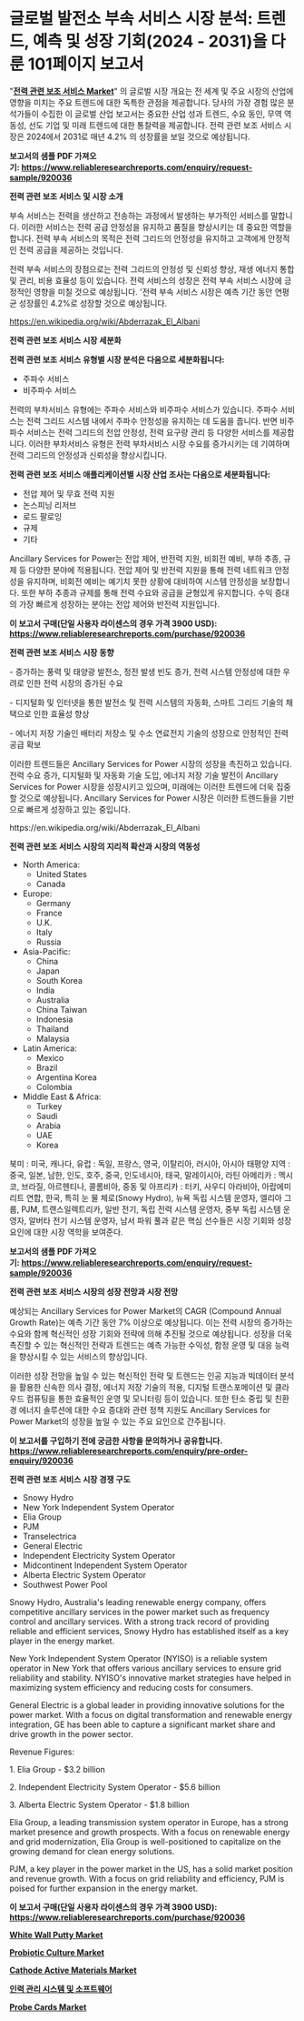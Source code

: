 <p><h1>글로벌 발전소 부속 서비스 시장 분석: 트렌드, 예측 및 성장 기회(2024 - 2031)을 다룬 101페이지 보고서</h1></p><p>"<strong><a href="https://www.reliableresearchreports.com/ancillary-services-for-power-r920036">전력 관련 보조 서비스 Market</a></strong>" 의 글로벌 시장 개요는 전 세계 및 주요 시장의 산업에 영향을 미치는 주요 트렌드에 대한 독특한 관점을 제공합니다. 당사의 가장 경험 많은 분석가들이 수집한 이 글로벌 산업 보고서는 중요한 산업 성과 트렌드, 수요 동인, 무역 역동성, 선도 기업 및 미래 트렌드에 대한 통찰력을 제공합니다. 전력 관련 보조 서비스 시장은 2024에서 2031로 매년 4.2% 의 성장률을 보일 것으로 예상됩니다.</p>
<p><strong>보고서의 샘플 PDF 가져오기:&nbsp;<a href="https://www.reliableresearchreports.com/enquiry/request-sample/920036">https://www.reliableresearchreports.com/enquiry/request-sample/920036</a></strong></p>
<p><strong>전력 관련 보조 서비스 및 시장 소개</strong></p>
<p><p>부속 서비스는 전력을 생산하고 전송하는 과정에서 발생하는 부가적인 서비스를 말합니다. 이러한 서비스는 전력 공급 안정성을 유지하고 품질을 향상시키는 데 중요한 역할을 합니다. 전력 부속 서비스의 목적은 전력 그리드의 안정성을 유지하고 고객에게 안정적인 전력 공급을 제공하는 것입니다.</p><p>전력 부속 서비스의 장점으로는 전력 그리드의 안정성 및 신뢰성 향상, 재생 에너지 통합 및 관리, 비용 효율성 등이 있습니다. 전력 서비스의 성장은 전력 부속 서비스 시장에 긍정적인 영향을 미칠 것으로 예상됩니다. '전력 부속 서비스 시장은 예측 기간 동안 연평균 성장률인 4.2%로 성장할 것으로 예상됩니다.</p></p>
<p><a href="https://en.wikipedia.org/wiki/Abderrazak_El_Albani">https://en.wikipedia.org/wiki/Abderrazak_El_Albani</a></p>
<p><strong>전력 관련 보조 서비스 시장 세분화</strong></p>
<p><strong>전력 관련 보조 서비스 유형별 시장 분석은 다음으로 세분화됩니다:</strong></p>
<p><ul><li>주파수 서비스</li><li>비주파수 서비스</li></ul></p>
<p><p>전력의 부차서비스 유형에는 주파수 서비스와 비주파수 서비스가 있습니다. 주파수 서비스는 전력 그리드 시스템 내에서 주파수 안정성을 유지하는 데 도움을 줍니다. 반면 비주파수 서비스는 전력 그리드의 전압 안정성, 전력 요구량 관리 등 다양한 서비스를 제공합니다. 이러한 부차서비스 유형은 전력 부차서비스 시장 수요를 증가시키는 데 기여하며 전력 그리드의 안정성과 신뢰성을 향상시킵니다.</p></p>
<p><strong>전력 관련 보조 서비스 애플리케이션별 시장 산업 조사는 다음으로 세분화됩니다:</strong></p>
<p><ul><li>전압 제어 및 무효 전력 지원</li><li>논스피닝 리저브</li><li>로드 팔로잉</li><li>규제</li><li>기타</li></ul></p>
<p><p>Ancillary Services for Power는 전압 제어, 반전력 지원, 비회전 예비, 부하 추종, 규제 등 다양한 분야에 적용됩니다. 전압 제어 및 반전력 지원을 통해 전력 네트워크 안정성을 유지하며, 비회전 예비는 예기치 못한 상황에 대비하여 시스템 안정성을 보장합니다. 또한 부하 추종과 규제를 통해 전력 수요와 공급을 균형있게 유지합니다. 수익 증대의 가장 빠르게 성장하는 분야는 전압 제어와 반전력 지원입니다.</p></p>
<p><strong>이 보고서 구매(단일 사용자 라이센스의 경우 가격 3900 USD): <a href="https://www.reliableresearchreports.com/purchase/920036">https://www.reliableresearchreports.com/purchase/920036</a></strong></p>
<p><strong>전력 관련 보조 서비스 시장 동향</strong></p>
<p><p>- 증가하는 풍력 및 태양광 발전소, 정전 발생 빈도 증가, 전력 시스템 안정성에 대한 우려로 인한 전력 시장의 증가된 수요</p><p>- 디지털화 및 인터넷을 통한 발전소 및 전력 시스템의 자동화, 스마트 그리드 기술의 채택으로 인한 효율성 향상</p><p>- 에너지 저장 기술인 배터리 저장소 및 수소 연료전지 기술의 성장으로 안정적인 전력 공급 확보</p><p>이러한 트렌드들은 Ancillary Services for Power 시장의 성장을 촉진하고 있습니다. 전력 수요 증가, 디지털화 및 자동화 기술 도입, 에너지 저장 기술 발전이 Ancillary Services for Power 시장을 성장시키고 있으며, 미래에는 이러한 트렌드에 더욱 집중할 것으로 예상됩니다.  Ancillary Services for Power 시장은 이러한 트렌드들을 기반으로 빠르게 성장하고 있는 중입니다.</p></p>
<p>https://en.wikipedia.org/wiki/Abderrazak_El_Albani</p>
<p><strong>전력 관련 보조 서비스 시장의 지리적 확산과 시장의 역동성</strong></p>
<p><ul>
    <li>
        North America:
        <ul>
            <li>United States</li>
            <li>Canada</li>
        </ul>
    </li>
    <li>
        Europe:
        <ul>
            <li>Germany</li>
            <li>France</li>
            <li>U.K.</li>
            <li>Italy</li>
            <li>Russia</li>
        </ul>
    </li>
    <li>
        Asia-Pacific:
        <ul>
            <li>China</li>
            <li>Japan</li>
            <li>South Korea</li>
            <li>India</li>
            <li>Australia</li>
            <li>China Taiwan</li>
            <li>Indonesia</li>
            <li>Thailand</li>
            <li>Malaysia</li>
        </ul>
    </li>
    <li>
        Latin America:
        <ul>
            <li>Mexico</li>
            <li>Brazil</li>
            <li>Argentina Korea</li>
            <li>Colombia</li>
        </ul>
    </li>
    <li>
        Middle East & Africa:
        <ul>
            <li>Turkey</li>
            <li>Saudi</li>
            <li>Arabia</li>
            <li>UAE</li>
            <li>Korea</li>
        </ul>
    </li>
    </ul></p>
<p><p>북미 : 미국, 캐나다, 유럽 : 독일, 프랑스, 영국, 이탈리아, 러시아, 아시아 태평양 지역 : 중국, 일본, 남한, 인도, 호주, 중국, 인도네시아, 태국, 말레이시아, 라틴 아메리카 : 멕시코, 브라질, 아르헨티나, 콜롬비아, 중동 및 아프리카 : 터키, 사우디 아라비아, 아랍에미리트 연합, 한국, 특히 눈 물 체로(Snowy Hydro), 뉴욕 독립 시스템 운영자, 엘리아 그룹, PJM, 트랜스일렉트리카, 일반 전기, 독립 전력 시스템 운영자, 중부 독립 시스템 운영자, 알버타 전기 시스템 운영자, 남서 파워 풀과 같은 핵심 선수들은 시장 기회와 성장 요인에 대한 시장 역학을 보여준다.</p></p>
<p><strong>보고서의 샘플 PDF 가져오기:&nbsp;<a href="https://www.reliableresearchreports.com/enquiry/request-sample/920036">https://www.reliableresearchreports.com/enquiry/request-sample/920036</a></strong></p>
<p><strong>전력 관련 보조 서비스 시장의 성장 전망과 시장 전망</strong></p>
<p><p>예상되는 Ancillary Services for Power Market의 CAGR (Compound Annual Growth Rate)는 예측 기간 동안 7% 이상으로 예상됩니다. 이는 전력 시장의 증가하는 수요와 함께 혁신적인 성장 기회와 전략에 의해 추진될 것으로 예상됩니다. 성장을 더욱 촉진할 수 있는 혁신적인 전략과 트렌드는 예측 가능한 수익성, 함정 운영 및 대응 능력을 향상시킬 수 있는 서비스의 향상입니다. </p><p>이러한 성장 전망을 높일 수 있는 혁신적인 전략 및 트렌드는 인공 지능과 빅데이터 분석을 활용한 신속한 의사 결정, 에너지 저장 기술의 적용, 디지털 트랜스포메이션 및 클라우드 컴퓨팅을 통한 효율적인 운영 및 모니터링 등이 있습니다. 또한 탄소 중립 및 친환경 에너지 솔루션에 대한 수요 증대와 관련 정책 지원도 Ancillary Services for Power Market의 성장을 높일 수 있는 주요 요인으로 간주됩니다.</p></p>
<p><strong>이 보고서를 구입하기 전에 궁금한 사항을 문의하거나 공유합니다. <a href="https://www.reliableresearchreports.com/enquiry/pre-order-enquiry/920036">https://www.reliableresearchreports.com/enquiry/pre-order-enquiry/920036</a></strong></p>
<p><strong>전력 관련 보조 서비스 시장 경쟁 구도</strong></p>
<p><ul><li>Snowy Hydro</li><li>New York Independent System Operator</li><li>Elia Group</li><li>PJM</li><li>Transelectrica</li><li>General Electric</li><li>Independent Electricity System Operator</li><li>Midcontinent Independent System Operator</li><li>Alberta Electric System Operator</li><li>Southwest Power Pool</li></ul></p>
<p><p>Snowy Hydro, Australia's leading renewable energy company, offers competitive ancillary services in the power market such as frequency control and ancillary services. With a strong track record of providing reliable and efficient services, Snowy Hydro has established itself as a key player in the energy market.</p><p>New York Independent System Operator (NYISO) is a reliable system operator in New York that offers various ancillary services to ensure grid reliability and stability. NYISO's innovative market strategies have helped in maximizing system efficiency and reducing costs for consumers.</p><p>General Electric is a global leader in providing innovative solutions for the power market. With a focus on digital transformation and renewable energy integration, GE has been able to capture a significant market share and drive growth in the power sector.</p><p>Revenue Figures:</p><p>1. Elia Group - $3.2 billion</p><p>2. Independent Electricity System Operator - $5.6 billion</p><p>3. Alberta Electric System Operator - $1.8 billion</p><p>Elia Group, a leading transmission system operator in Europe, has a strong market presence and growth prospects. With a focus on renewable energy and grid modernization, Elia Group is well-positioned to capitalize on the growing demand for clean energy solutions.</p><p>PJM, a key player in the power market in the US, has a solid market position and revenue growth. With a focus on grid reliability and efficiency, PJM is poised for further expansion in the energy market.</p></p>
<p><strong>이 보고서 구매(단일 사용자 라이센스의 경우 가격 3900 USD): <a href="https://www.reliableresearchreports.com/purchase/920036">https://www.reliableresearchreports.com/purchase/920036</a></strong></p>
<p><strong><p><a href="https://www.linkedin.com/pulse/insights-white-wall-putty-market-players-size-geographical-jadyf?trackingId=9nqynUVpRZCmG%2BZw7CWs%2FQ%3D%3D">White Wall Putty Market</a></p><p><a href="https://github.com/marthawweekle/Market-Research-Report-List-2/blob/main/probiotic-culture-market.md">Probiotic Culture Market</a></p><p><a href="https://www.linkedin.com/pulse/cathode-active-materials-market-trends-analysis-opportunities-fbgdf?trackingId=0QCVVmqrSxq4SD7frACE%2Bg%3D%3D">Cathode Active Materials Market</a></p><p><a href="https://github.com/Nicolasrown5/Market-Research-Report-List-2/blob/main/285708681866.md">인력 관리 시스템 및 소프트웨어</a></p><p><a href="https://github.com/SheilaBruen2023/Market-Research-Report-List-2/blob/main/probe-cards-market.md">Probe Cards Market</a></p></strong></p>
<p></p>